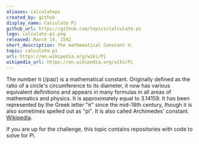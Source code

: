 ```yaml
---
aliases: calculatepi
created_by: github
display_name: Calculate Pi
github_url: https://github.com/topics/calculate-pi
logo: calculate-pi.png
released: March 14, 1592
short_description: The mathematical Constant π.
topic: calculate-pi
url: https://en.wikipedia.org/wiki/Pi
wikipedia_url: https://en.wikipedia.org/wiki/Pi
---
```


The number π (/paɪ/) is a mathematical constant. Originally defined as the ratio of a circle's circumference to its diameter, it now has various equivalent definitions and appears in many formulas in all areas of mathematics and physics. It is approximately equal to 3.14159. It has been represented by the Greek letter "π" since the mid-18th century, though it is also sometimes spelled out as "pi". It is also called Archimedes' constant. [Wikipedia](https://en.wikipedia.org/wiki/Pi).

If you are up for the challenge, this topic contains repositories with code to solve for Pi.
